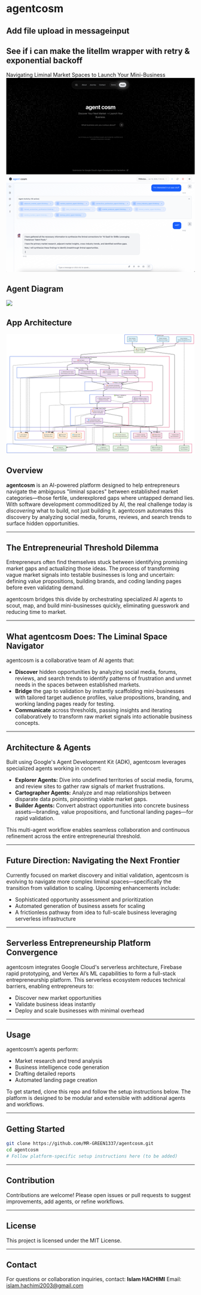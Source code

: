 # agentcosm
## Add file upload in messageinput
## See if i can make the litellm wrapper with retry & exponential backoff

Navigating Liminal Market Spaces to Launch Your Mini-Business
![Landing Page](assets/landing_page.png)
![Landing Page](assets/chat_interface.png)

## Agent Diagram
[![](https://mermaid.ink/img/pako:eNqdWc2O2zYQfhVDQYAWYBZre3-9QC8Jekp7aG6FAYEr0TZriRRIane1i7xF0WsvBfp6fYQOJVGrH5KiHSCBrfnmI2fImfkUv0UJT0m0ifYCF4fF19-2bLH4-HHxTVUZkYsdFwsGAKkfJxmW8gvZLRLORUoZVmDd0SzbfLj8-Xq1WiOpBD-S7mvCMy42H5L6DxK8ZClJHwZUeE-YWpAso4UkqCFbr9fX69uOrHUfkA1JHvnLItjV7APJAy7IRpBEAVsb9q8m1ozmEGAW51gciYp5UXChSkZVFfei_2Eb_ff3P38ForfRj33qlMqEPxFRxc9cHHcZfx7TTRFOiuKAJXH71-bWud0keSkgK0TE9REYV6uxdTR0EFNeCHIgTNInYoKWdA9ryproz3_DwC3xE85oihUxj-NEcCnjIsMKLmBuKGdgLZkkWCSHYVT9Zy0Mp3_gBL6aHQ3wVuM4CyMQbAQLnGUkm6TAiWwpd5SlcVnArSU4j1P-zNqP-si7jPpRLVWTEkCWYKyGUdlsk6MdYgqsFBHME9ucQz_EDpVwqfTtBBBVlAxDdKJaKprCvumuinUZi1LRjL6Snhs0BcixoQxDm-xxxqAfUM5iWTF1IBLAowrxYcwV7J7HphTfvbqd-VHj0ugvC8fO9uowqQsLpqURmB27Vd7bUy_1bsSo59jjH7ceO2oYlDZSpnTzh-QlZNjEvKBhK8OwYvXqaGVDY3fQlqbUW_GZqkMMN1xQto_VAcoMevje5Oo87_5RDBLc4HWQMIQVXM56y5LK6cpnOZsaxwoPUzlIl8Nsiu59gRrYrYKhYiUMNwB3JReANV1YVx_0ENIkbnABbLbW7VFoqtrER6duMXWtkegiaQBNW1BVd6Q2o7n58Eyf5GNJs3R8y6xGs039LDaIopeiqcW0DoXhaIu4oGoyxKam1gk-Ep3v1pSS5GgWspg6J2iuBMZ8levRBOyqlO9uFuMwjw2hLHO4_1UsiL6To2zaIOMtU_ZE9J2ISY5pFiuS63lOJvt34MZ0kidUCzGSUhwXMEDkhGkKmaRREAlhN_eOcUWmJFPIMDtpCX9p17Nwcuydvg_ja1B6TS1kvH3IgEyFNe2vlmEELrVG6nsnE1C_hsgLMjs6wN0B2QHpZzF-gkPAj7D5Xgm5ADVBK7C_UnY8QWAvPn36ySeHvXLa4dw0EreKrt3sOtilnmuXMMXrpZhTuF7ngchlcwHaJa5LGA8DdOtZr_-MgPX6nhacVek61PHo7ObkrI9lRr76XANlqo_ixBT5ZOyMFG6W88vXEAqvcA0h8IjWoBACMmZtJg51O6uSAxMXQDKXugAKf_JCAjk1fX5JP_di0O_LI1HvehVob_pZat3LeZ4OD4rQpcPdCr5pICGie4bj5AO1SnSHrK8dbOrcrufbPm5T5b4F7HLcJeKbPU21uG8Fmwy3C_cabhPgXrhNeHscfFI7ZFsuXR3ia1HSQZmYauf5AO1imZ0oJf2K-TQuv2g-cV9O7XwaT_hsCSALnTEBVL5Z074ZfNb_m9_7oSGUvvf5Yeo8bVzIoYqQVVkjqyRFNhGGfHoD-ecp8s4FZB1EyNHKka11IUuLRdaeiGyFWP_bS2_Quw6aeZ1B_XmD5t8ukP8FAgWLeOQX6ihMjCN_sSFf-SB3QaDz9Ao6S5KgENmArGMYTecmsgw7ZJ1oyDO20NxsQp4BhDxTBvlGCfKOBuRt9sjZvvVPkw8RinIiwJZGm-hNF9E2gouTk220gY8p2eEyU9toy74DFJeKf6tYEm2UKAmKBC_3h2izg_qBb2Whr9QXiuHQcgMpMPud8_7XaPMWvUSb5f3txfJqfb-8v7lcrpbLqxWKqmhzvb64u7m7vL-6XF1dra7vV99R9FoTXF7c3V6jaC_0Xtv1iS6Cz7xkCghvUATJhjP5pfnZuP71-Pv_7MbSdA?type=png)](https://mermaid.live/edit#pako:eNqdWc2O2zYQfhVDQYAWYBZre3-9QC8Jekp7aG6FAYEr0TZriRRIane1i7xF0WsvBfp6fYQOJVGrH5KiHSCBrfnmI2fImfkUv0UJT0m0ifYCF4fF19-2bLH4-HHxTVUZkYsdFwsGAKkfJxmW8gvZLRLORUoZVmDd0SzbfLj8-Xq1WiOpBD-S7mvCMy42H5L6DxK8ZClJHwZUeE-YWpAso4UkqCFbr9fX69uOrHUfkA1JHvnLItjV7APJAy7IRpBEAVsb9q8m1ozmEGAW51gciYp5UXChSkZVFfei_2Eb_ff3P38ForfRj33qlMqEPxFRxc9cHHcZfx7TTRFOiuKAJXH71-bWud0keSkgK0TE9REYV6uxdTR0EFNeCHIgTNInYoKWdA9ryproz3_DwC3xE85oihUxj-NEcCnjIsMKLmBuKGdgLZkkWCSHYVT9Zy0Mp3_gBL6aHQ3wVuM4CyMQbAQLnGUkm6TAiWwpd5SlcVnArSU4j1P-zNqP-si7jPpRLVWTEkCWYKyGUdlsk6MdYgqsFBHME9ucQz_EDpVwqfTtBBBVlAxDdKJaKprCvumuinUZi1LRjL6Snhs0BcixoQxDm-xxxqAfUM5iWTF1IBLAowrxYcwV7J7HphTfvbqd-VHj0ugvC8fO9uowqQsLpqURmB27Vd7bUy_1bsSo59jjH7ceO2oYlDZSpnTzh-QlZNjEvKBhK8OwYvXqaGVDY3fQlqbUW_GZqkMMN1xQto_VAcoMevje5Oo87_5RDBLc4HWQMIQVXM56y5LK6cpnOZsaxwoPUzlIl8Nsiu59gRrYrYKhYiUMNwB3JReANV1YVx_0ENIkbnABbLbW7VFoqtrER6duMXWtkegiaQBNW1BVd6Q2o7n58Eyf5GNJs3R8y6xGs039LDaIopeiqcW0DoXhaIu4oGoyxKam1gk-Ep3v1pSS5GgWspg6J2iuBMZ8levRBOyqlO9uFuMwjw2hLHO4_1UsiL6To2zaIOMtU_ZE9J2ISY5pFiuS63lOJvt34MZ0kidUCzGSUhwXMEDkhGkKmaRREAlhN_eOcUWmJFPIMDtpCX9p17Nwcuydvg_ja1B6TS1kvH3IgEyFNe2vlmEELrVG6nsnE1C_hsgLMjs6wN0B2QHpZzF-gkPAj7D5Xgm5ADVBK7C_UnY8QWAvPn36ySeHvXLa4dw0EreKrt3sOtilnmuXMMXrpZhTuF7ngchlcwHaJa5LGA8DdOtZr_-MgPX6nhacVek61PHo7ObkrI9lRr76XANlqo_ixBT5ZOyMFG6W88vXEAqvcA0h8IjWoBACMmZtJg51O6uSAxMXQDKXugAKf_JCAjk1fX5JP_di0O_LI1HvehVob_pZat3LeZ4OD4rQpcPdCr5pICGie4bj5AO1SnSHrK8dbOrcrufbPm5T5b4F7HLcJeKbPU21uG8Fmwy3C_cabhPgXrhNeHscfFI7ZFsuXR3ia1HSQZmYauf5AO1imZ0oJf2K-TQuv2g-cV9O7XwaT_hsCSALnTEBVL5Z074ZfNb_m9_7oSGUvvf5Yeo8bVzIoYqQVVkjqyRFNhGGfHoD-ecp8s4FZB1EyNHKka11IUuLRdaeiGyFWP_bS2_Quw6aeZ1B_XmD5t8ukP8FAgWLeOQX6ihMjCN_sSFf-SB3QaDz9Ao6S5KgENmArGMYTecmsgw7ZJ1oyDO20NxsQp4BhDxTBvlGCfKOBuRt9sjZvvVPkw8RinIiwJZGm-hNF9E2gouTk220gY8p2eEyU9toy74DFJeKf6tYEm2UKAmKBC_3h2izg_qBb2Whr9QXiuHQcgMpMPud8_7XaPMWvUSb5f3txfJqfb-8v7lcrpbLqxWKqmhzvb64u7m7vL-6XF1dra7vV99R9FoTXF7c3V6jaC_0Xtv1iS6Cz7xkCghvUATJhjP5pfnZuP71-Pv_7MbSdA)

## App Architecture
![Landing Page](assets/App.png)
## Overview

**agentcosm** is an AI-powered platform designed to help entrepreneurs navigate the ambiguous "liminal spaces" between established market categories—those fertile, underexplored gaps where untapped demand lies.
With software development commoditized by AI, the real challenge today is *discovering* what to build, not just building it. agentcosm automates this discovery by analyzing social media, forums, reviews, and search trends to surface hidden opportunities.

---

## The Entrepreneurial Threshold Dilemma

Entrepreneurs often find themselves stuck between identifying promising market gaps and actualizing those ideas. The process of transforming vague market signals into testable businesses is long and uncertain: defining value propositions, building brands, and coding landing pages before even validating demand.

agentcosm bridges this divide by orchestrating specialized AI agents to scout, map, and build mini-businesses quickly, eliminating guesswork and reducing time to market.

---

## What agentcosm Does: The Liminal Space Navigator

agentcosm is a collaborative team of AI agents that:

* **Discover** hidden opportunities by analyzing social media, forums, reviews, and search trends to identify patterns of frustration and unmet needs in the spaces between established markets.
* **Bridge** the gap to validation by instantly scaffolding mini-businesses with tailored target audience profiles, value propositions, branding, and working landing pages ready for testing.
* **Communicate** across thresholds, passing insights and iterating collaboratively to transform raw market signals into actionable business concepts.

---

## Architecture & Agents

Built using Google's Agent Development Kit (ADK), agentcosm leverages specialized agents working in concert:

* **Explorer Agents:** Dive into undefined territories of social media, forums, and review sites to gather raw signals of market frustrations.
* **Cartographer Agents:** Analyze and map relationships between disparate data points, pinpointing viable market gaps.
* **Builder Agents:** Convert abstract opportunities into concrete business assets—branding, value propositions, and functional landing pages—for rapid validation.

This multi-agent workflow enables seamless collaboration and continuous refinement across the entire entrepreneurial threshold.

---

## Future Direction: Navigating the Next Frontier

Currently focused on market discovery and initial validation, agentcosm is evolving to navigate more complex liminal spaces—specifically the transition from validation to scaling. Upcoming enhancements include:

* Sophisticated opportunity assessment and prioritization
* Automated generation of business assets for scaling
* A frictionless pathway from idea to full-scale business leveraging serverless infrastructure

---

## Serverless Entrepreneurship Platform Convergence

agentcosm integrates Google Cloud's serverless architecture, Firebase rapid prototyping, and Vertex AI’s ML capabilities to form a full-stack entrepreneurship platform. This serverless ecosystem reduces technical barriers, enabling entrepreneurs to:

* Discover new market opportunities
* Validate business ideas instantly
* Deploy and scale businesses with minimal overhead

---

## Usage

agentcosm’s agents perform:

* Market research and trend analysis
* Business intelligence code generation
* Drafting detailed reports
* Automated landing page creation

To get started, clone this repo and follow the setup instructions below. The platform is designed to be modular and extensible with additional agents and workflows.

---

## Getting Started

```bash
git clone https://github.com/MR-GREEN1337/agentcosm.git
cd agentcosm
# Follow platform-specific setup instructions here (to be added)
```

---

## Contribution

Contributions are welcome! Please open issues or pull requests to suggest improvements, add agents, or refine workflows.

---

## License

This project is licensed under the MIT License.

---

## Contact

For questions or collaboration inquiries, contact:
**Islam HACHIMI**
Email: [islam.hachimi2003@gmail.com](mailto:islam.hachimi2003@gmail.com)
